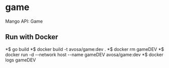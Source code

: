 # game
Mango API: Game

## Run with Docker
*$ go build
*$ docker build -t avosa/game:dev .
*$ docker rm gameDEV
*$ docker run -d --network host --name gameDEV avosa/game:dev 
*$ docker logs gameDEV
